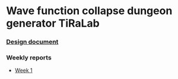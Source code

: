 # Wave function collapse dungeon generator TiRaLab

### [Design document](https://github.com/juhakaup/WFC_dungeon_gen)

### Weekly reports
* [Week 1](https://github.com/juhakaup/WFC_dungeon_gen)
